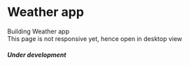 # Weather app
 Building Weather app 
 <br />
 This page is not responsive yet, hence open in desktop view
 <h5>Under development</h5>
